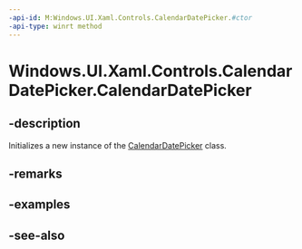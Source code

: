```yaml
---
-api-id: M:Windows.UI.Xaml.Controls.CalendarDatePicker.#ctor
-api-type: winrt method
---
```


<!-- Method syntax
public CalendarDatePicker()
-->

# Windows.UI.Xaml.Controls.CalendarDatePicker.CalendarDatePicker

## -description
Initializes a new instance of the [CalendarDatePicker](calendardatepicker.md) class.


## -remarks

## -examples

## -see-also

